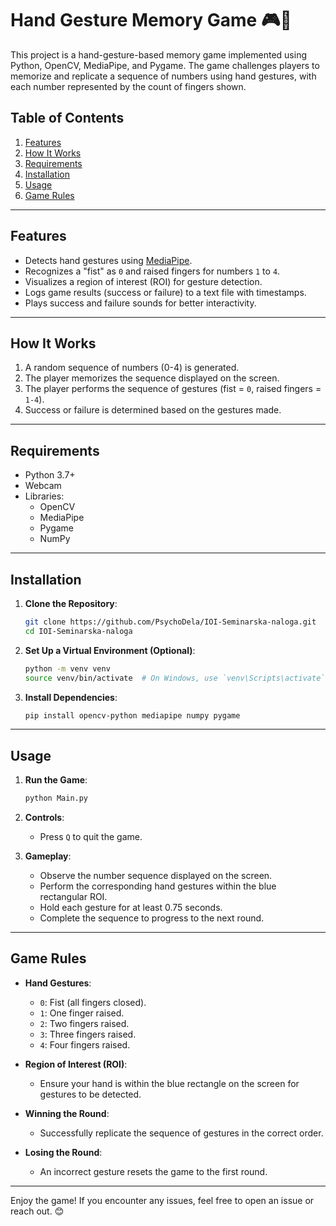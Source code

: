 # Hand Gesture Memory Game 🎮🤲

This project is a hand-gesture-based memory game implemented using Python, OpenCV, MediaPipe, and Pygame. The game challenges players to memorize and replicate a sequence of numbers using hand gestures, with each number represented by the count of fingers shown.

## Table of Contents
1. [Features](#features)
2. [How It Works](#how-it-works)
3. [Requirements](#requirements)
4. [Installation](#installation)
5. [Usage](#usage)
6. [Game Rules](#game-rules)

---

## Features

- Detects hand gestures using [MediaPipe](https://google.github.io/mediapipe/).
- Recognizes a "fist" as `0` and raised fingers for numbers `1` to `4`.
- Visualizes a region of interest (ROI) for gesture detection.
- Logs game results (success or failure) to a text file with timestamps.
- Plays success and failure sounds for better interactivity.

---

## How It Works

1. A random sequence of numbers (0-4) is generated.
2. The player memorizes the sequence displayed on the screen.
3. The player performs the sequence of gestures (fist = `0`, raised fingers = `1-4`).
4. Success or failure is determined based on the gestures made.

---

## Requirements

- Python 3.7+
- Webcam
- Libraries:
  - OpenCV
  - MediaPipe
  - Pygame
  - NumPy

---

## Installation

1. **Clone the Repository**:
   ```bash
   git clone https://github.com/PsychoDela/IOI-Seminarska-naloga.git
   cd IOI-Seminarska-naloga
   ```

2. **Set Up a Virtual Environment (Optional)**:
   ```bash
   python -m venv venv
   source venv/bin/activate  # On Windows, use `venv\Scripts\activate`
   ```

3. **Install Dependencies**:
   ```bash
   pip install opencv-python mediapipe numpy pygame
   ```

---

## Usage

1. **Run the Game**:
   ```bash
   python Main.py
   ```

2. **Controls**:
   - Press `Q` to quit the game.

3. **Gameplay**:
   - Observe the number sequence displayed on the screen.
   - Perform the corresponding hand gestures within the blue rectangular ROI.
   - Hold each gesture for at least 0.75 seconds.
   - Complete the sequence to progress to the next round.

---

## Game Rules

- **Hand Gestures**:
  - `0`: Fist (all fingers closed).
  - `1`: One finger raised.
  - `2`: Two fingers raised.
  - `3`: Three fingers raised.
  - `4`: Four fingers raised.

- **Region of Interest (ROI)**:
  - Ensure your hand is within the blue rectangle on the screen for gestures to be detected.

- **Winning the Round**:
  - Successfully replicate the sequence of gestures in the correct order.

- **Losing the Round**:
  - An incorrect gesture resets the game to the first round.

---

Enjoy the game! If you encounter any issues, feel free to open an issue or reach out. 😊
